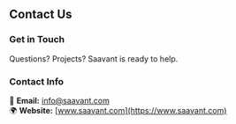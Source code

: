 ## Contact Us

### Get in Touch
Questions? Projects? Saavant is ready to help.

### Contact Info
📧 **Email:** [info@saavant.com](mailto:info@saavant.com)  
🌍 **Website:** [www.saavant.com](https://www.saavant.com)
